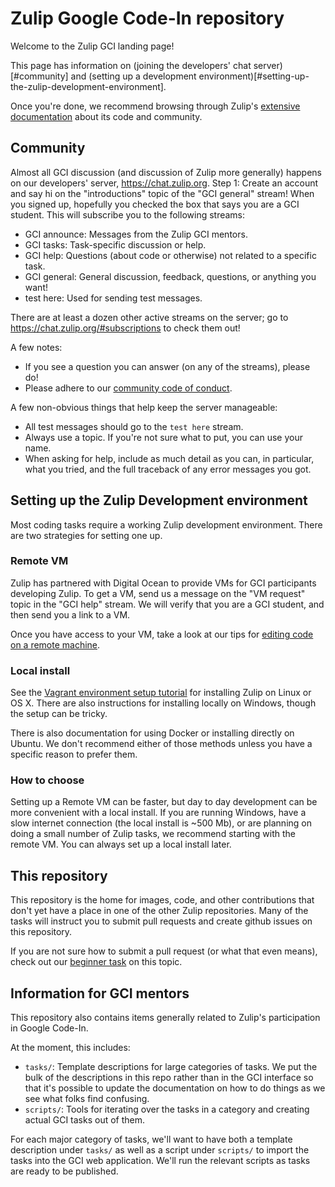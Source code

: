 # Zulip Google Code-In repository

Welcome to the Zulip GCI landing page!

This page has information on (joining the developers' chat server)[#community] and
(setting up a development environment)[#setting-up-the-zulip-development-environment].

Once you're done, we recommend browsing through Zulip's
[extensive documentation](http://zulip.readthedocs.io/en/latest/readme-symlink.html)
about its code and community.

## Community

Almost all GCI discussion (and discussion of Zulip more generally) happens
on our developers' server, https://chat.zulip.org. Step 1: Create an account
and say hi on the "introductions" topic of the "GCI general" stream! When
you signed up, hopefully you checked the box that says you are a GCI
student. This will subscribe you to the following streams:

* GCI announce: Messages from the Zulip GCI mentors.
* GCI tasks: Task-specific discussion or help.
* GCI help: Questions (about code or otherwise) not related to a specific task.
* GCI general: General discussion, feedback, questions, or anything you want!
* test here: Used for sending test messages.

There are at least a dozen other active streams on the server; go to
https://chat.zulip.org/#subscriptions to check them out!

A few notes:
* If you see a question you can answer (on any of the streams), please do!
* Please adhere to our
  [community code of conduct](https://zulip.readthedocs.io/en/latest/code-of-conduct.html).

A few non-obvious things that help keep the server manageable:
* All test messages should go to the `test here` stream.
* Always use a topic. If you're not sure what to put, you can use your name.
* When asking for help, include as much detail as you can, in particular,
  what you tried, and the full traceback of any error messages you got.

## Setting up the Zulip Development environment

Most coding tasks require a working Zulip development environment. There are
two strategies for setting one up.

### Remote VM

Zulip has partnered with Digital Ocean to provide VMs for GCI participants
developing Zulip. To get a VM, send us a message on the "VM request" topic
in the "GCI help" stream. We will verify that you are a GCI student, and then
send you a link to a VM.

Once you have access to your VM, take a look at our tips for
[editing code on a remote machine](https://zulip.readthedocs.io/en/latest/dev-remote.html#editing-code-on-the-remote-machine).

### Local install

See the
[Vagrant environment setup tutorial](https://zulip.readthedocs.io/en/latest/dev-env-first-time-contributors.html)
for installing Zulip on Linux or OS X. There are also instructions for installing locally on Windows, though the setup can be tricky.

There is also documentation for using Docker or installing directly on
Ubuntu. We don't recommend either of those methods unless you have a
specific reason to prefer them.

### How to choose

Setting up a Remote VM can be faster, but day to day development can be more
convenient with a local install. If you are running Windows, have a slow
internet connection (the local install is ~500 Mb), or are planning on doing
a small number of Zulip tasks, we recommend starting with the remote VM.
You can always set up a local install later.

## This repository

This repository is the home for images, code, and other contributions that
don't yet have a place in one of the other Zulip repositories. Many of the
tasks will instruct you to submit pull requests and create github issues on
this repository.

If you are not sure how to submit a pull request (or what that even means), check out our
[beginner task](https://github.com/hackerkid/zulip-gci/blob/master/tasks/submit-a-pull-request.md)
on this topic.

## Information for GCI mentors

This repository also contains items generally related to Zulip's
participation in Google Code-In.

At the moment, this includes:

* `tasks/`: Template descriptions for large categories of tasks.  We
  put the bulk of the descriptions in this repo rather than in the GCI
  interface so that it's possible to update the documentation on how
  to do things as we see what folks find confusing.
* `scripts/`: Tools for iterating over the tasks in a category and
  creating actual GCI tasks out of them.

For each major category of tasks, we'll want to have both a template
description under `tasks/` as well as a script under `scripts/` to import
the tasks into the GCI web application.  We'll run the relevant scripts
as tasks are ready to be published.
